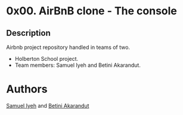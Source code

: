 # 0x00. AirBnB clone - The console

## Description
Airbnb project repository handled in teams of two.
- Holberton School project.
- Team members: Samuel Iyeh and Betini Akarandut.

# Authors
[Samuel Iyeh](https://github.com/theSamuelIyeh) and [Betini Akarandut](https://github.com/betiniakarandut)
